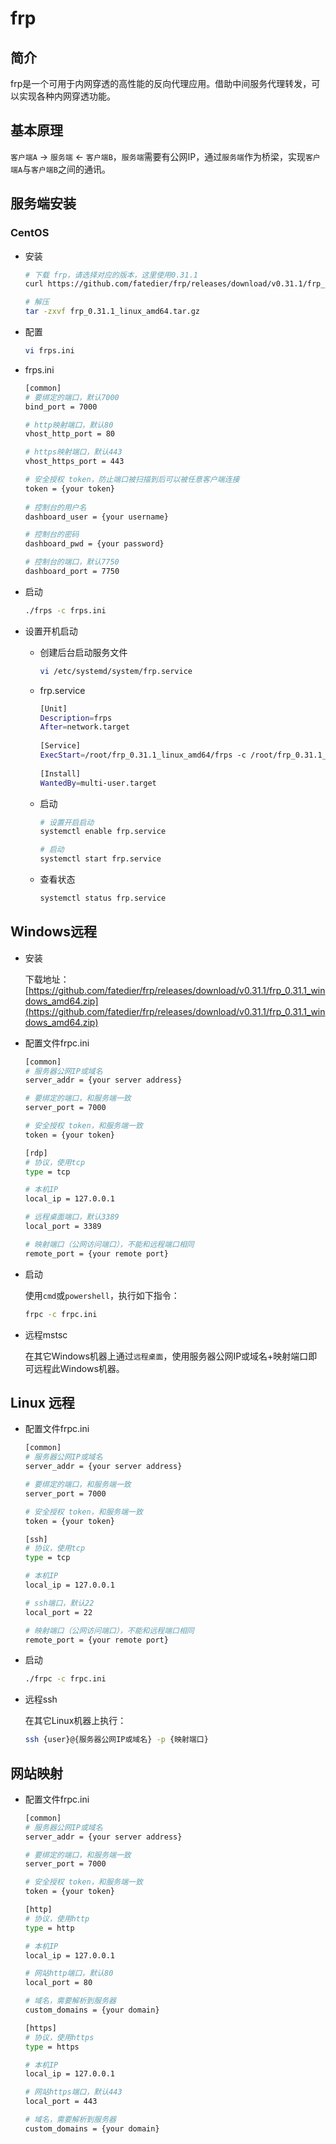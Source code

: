 # frp

## 简介
frp是一个可用于内网穿透的高性能的反向代理应用。借助中间服务代理转发，可以实现各种内网穿透功能。

## 基本原理

`客户端A` -> `服务端` <- `客户端B`，`服务端`需要有公网IP，通过`服务端`作为桥梁，实现`客户端A`与`客户端B`之间的通讯。

## 服务端安装

### CentOS

- 安装

  ```bash
  # 下载 frp，请选择对应的版本，这里使用0.31.1
  curl https://github.com/fatedier/frp/releases/download/v0.31.1/frp_0.31.1_linux_amd64.tar.gz

  # 解压
  tar -zxvf frp_0.31.1_linux_amd64.tar.gz
  ```

- 配置

  ```bash
  vi frps.ini
  ```

- frps.ini

  ```bash
  [common]
  # 要绑定的端口，默认7000
  bind_port = 7000
  
  # http映射端口，默认80
  vhost_http_port = 80
  
  # https映射端口，默认443
  vhost_https_port = 443
  
  # 安全授权 token，防止端口被扫描到后可以被任意客户端连接
  token = {your token} 
   
  # 控制台的用户名
  dashboard_user = {your username}
  
  # 控制台的密码
  dashboard_pwd = {your password}
  
  # 控制台的端口，默认7750
  dashboard_port = 7750
  ```
- 启动

  ```bash
  ./frps -c frps.ini
  ```

- 设置开机启动

  - 创建后台启动服务文件

    ```bash
    vi /etc/systemd/system/frp.service
    ```

  - frp.service
  
    ```bash
    [Unit]
    Description=frps
    After=network.target
     
    [Service]
    ExecStart=/root/frp_0.31.1_linux_amd64/frps -c /root/frp_0.31.1_linux_amd64/frps.ini
     
    [Install]
    WantedBy=multi-user.target
    ```
  - 启动
  
    ```bash
    # 设置开启启动
    systemctl enable frp.service
  
    # 启动
    systemctl start frp.service
    ```
    
  - 查看状态
  
    ```bash
    systemctl status frp.service
    ```

## Windows远程

- 安装

  下载地址：[https://github.com/fatedier/frp/releases/download/v0.31.1/frp_0.31.1_windows_amd64.zip](https://github.com/fatedier/frp/releases/download/v0.31.1/frp_0.31.1_windows_amd64.zip)

- 配置文件frpc.ini

  ```bash
  [common]
  # 服务器公网IP或域名 
  server_addr = {your server address}
  
  # 要绑定的端口，和服务端一致
  server_port = 7000
  
  # 安全授权 token，和服务端一致
  token = {your token}

  [rdp]
  # 协议，使用tcp
  type = tcp
  
  # 本机IP
  local_ip = 127.0.0.1
  
  # 远程桌面端口，默认3389
  local_port = 3389
  
  # 映射端口（公网访问端口），不能和远程端口相同
  remote_port = {your remote port}
  ```
  
- 启动

  使用`cmd`或`powershell`，执行如下指令：
  
  ```bash
  frpc -c frpc.ini
  ```

- 远程mstsc

  在其它Windows机器上通过`远程桌面`，使用服务器公网IP或域名+映射端口即可远程此Windows机器。
  
## Linux 远程

- 配置文件frpc.ini

  ```bash
  [common]
  # 服务器公网IP或域名 
  server_addr = {your server address}
  
  # 要绑定的端口，和服务端一致
  server_port = 7000
  
  # 安全授权 token，和服务端一致
  token = {your token}

  [ssh]
  # 协议，使用tcp
  type = tcp
  
  # 本机IP
  local_ip = 127.0.0.1
  
  # ssh端口，默认22
  local_port = 22
  
  # 映射端口（公网访问端口），不能和远程端口相同
  remote_port = {your remote port}
  ```

- 启动
  
  ```bash
  ./frpc -c frpc.ini
  ```

- 远程ssh

  在其它Linux机器上执行：
  ```bash
  ssh {user}@{服务器公网IP或域名} -p {映射端口}
  ```
  
## 网站映射

- 配置文件frpc.ini

  ```bash
  [common]
  # 服务器公网IP或域名 
  server_addr = {your server address}
  
  # 要绑定的端口，和服务端一致
  server_port = 7000
  
  # 安全授权 token，和服务端一致
  token = {your token}

  [http]
  # 协议，使用http
  type = http
  
  # 本机IP
  local_ip = 127.0.0.1
  
  # 网站http端口，默认80
  local_port = 80
  
  # 域名，需要解析到服务器
  custom_domains = {your domain}
  
  [https]
  # 协议，使用https
  type = https
  
  # 本机IP
  local_ip = 127.0.0.1
  
  # 网站https端口，默认443
  local_port = 443
  
  # 域名，需要解析到服务器
  custom_domains = {your domain}
  ```
